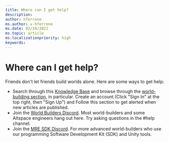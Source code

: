 ```yaml
---
title: Where can I get help?
description: 
author: hferrone
ms.author: v-hferrone
ms.date: 02/10/2021
ms.topic: article
ms.localizationpriority: high
keywords: 
---
```


# Where can I get help?

Friends don't let friends build worlds alone. Here are some ways to get help:

* Search through this [Knowledge Base](../index.yml) and browse through the [world-building section](world-editor-getting-started.md), in particular. Create an account (Click "Sign In" at the top right, then "Sign Up") and Follow this section to get alerted when new articles are published.
* Join the [World Builders Discord](https://discordapp.com/invite/altspacevr). Most world-builders and some Altspace engineers hang out here. Try asking questions in the #help channel.
* Join the [MRE SDK Discord](https://discord.gg/xyBcQec). For more advanced world-builders who use our programming Software Development Kit (SDK) and Unity tools. 